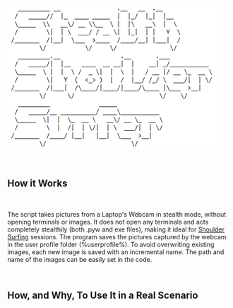 </BR>

![Alt text](https://raw.githubusercontent.com/JonnyBanana/Stealth_Shoulder_Surfer/main/img/asciilog.PNG)

</BR>

<h2>How it Works</h2>

</BR>

The script  takes pictures from a Laptop's Webcam in stealth mode, without opening terminals or images.
It does not open any terminals and acts completely stealthily (both .pyw and exe files), making it ideal for <a href="https://en.wikipedia.org/wiki/Shoulder_surfing_(computer_security)">Shoulder Surfing</a> sessions.
The program saves the pictures captured by the webcam in the user profile folder (%userprofile%). 
To avoid overwriting existing images, each new image is saved with an incremental name. 
The path and name of the images can be easily set in the code.

</BR>

<h2>How, and Why, To Use It in a Real Scenario</h2>

</BR>
